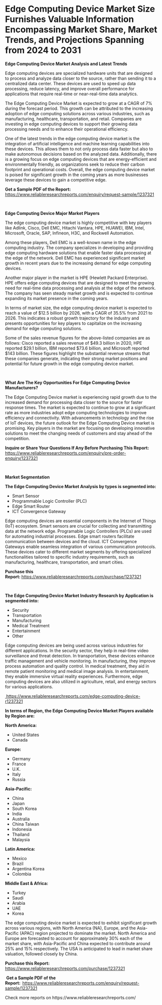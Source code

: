 <p><h1>Edge Computing Device Market Size Furnishes Valuable Information Encompassing Market Share, Market Trends, and Projections Spanning from 2024 to 2031</h1></p><p><strong>Edge Computing Device Market Analysis and Latest Trends</strong></p>
<p><p>Edge computing devices are specialized hardware units that are designed to process and analyze data closer to the source, rather than sending it to a centralized data center. These devices are used to speed up data processing, reduce latency, and improve overall performance for applications that require real-time or near-real-time data analytics.</p><p>The Edge Computing Device Market is expected to grow at a CAGR of 7% during the forecast period. This growth can be attributed to the increasing adoption of edge computing solutions across various industries, such as manufacturing, healthcare, transportation, and retail. Companies are investing in edge computing devices to support their growing data processing needs and to enhance their operational efficiency.</p><p>One of the latest trends in the edge computing device market is the integration of artificial intelligence and machine learning capabilities into these devices. This allows them to not only process data faster but also to make autonomous decisions based on the analyzed data. Additionally, there is a growing focus on edge computing devices that are energy-efficient and environmentally friendly, as organizations seek to reduce their carbon footprint and operational costs. Overall, the edge computing device market is poised for significant growth in the coming years as more businesses leverage these devices to gain a competitive edge.</p></p>
<p><strong>Get a Sample PDF of the Report:&nbsp;</strong> <a href="https://www.reliableresearchreports.com/enquiry/request-sample/1237321">https://www.reliableresearchreports.com/enquiry/request-sample/1237321</a></p>
<p>&nbsp;</p>
<p><strong>Edge Computing Device Major Market Players</strong></p>
<p><p>The edge computing device market is highly competitive with key players like Adlink, Cisco, Dell EMC, Hitachi Vantara, HPE, HUAWEI, IBM, Intel, Microsoft, Oracle, SAP, Infineon, H3C, and Rockwell Automation.</p><p>Among these players, Dell EMC is a well-known name in the edge computing industry. The company specializes in developing and providing edge computing hardware solutions that enable faster data processing at the edge of the network. Dell EMC has experienced significant market growth in recent years due to the increasing demand for edge computing devices.</p><p>Another major player in the market is HPE (Hewlett Packard Enterprise). HPE offers edge computing devices that are designed to meet the growing need for real-time data processing and analysis at the edge of the network. The company has seen steady market growth and is expected to continue expanding its market presence in the coming years.</p><p>In terms of market size, the edge computing device market is expected to reach a value of $12.5 billion by 2026, with a CAGR of 35.5% from 2021 to 2026. This indicates a robust growth trajectory for the industry and presents opportunities for key players to capitalize on the increasing demand for edge computing solutions.</p><p>Some of the sales revenue figures for the above-listed companies are as follows: Cisco reported a sales revenue of $49.3 billion in 2020, HPE reported $29.1 billion, IBM reported $73.6 billion, and Microsoft reported $143 billion. These figures highlight the substantial revenue streams that these companies generate, indicating their strong market positions and potential for future growth in the edge computing device market.</p></p>
<p>&nbsp;</p>
<p><strong>What Are The Key Opportunities For Edge Computing Device Manufacturers?</strong></p>
<p><p>The Edge Computing Device market is experiencing rapid growth due to the increased demand for processing data closer to the source for faster response times. The market is expected to continue to grow at a significant rate as more industries adopt edge computing technologies to improve efficiency and connectivity. With advancements in technology and the rise of IoT devices, the future outlook for the Edge Computing Device market is promising. Key players in the market are focusing on developing innovative solutions to meet the changing needs of customers and stay ahead of the competition.</p></p>
<p><strong>Inquire or Share Your Questions If Any Before Purchasing This Report:</strong> <a href="https://www.reliableresearchreports.com/enquiry/pre-order-enquiry/1237321">https://www.reliableresearchreports.com/enquiry/pre-order-enquiry/1237321</a></p>
<p>&nbsp;</p>
<p><strong>Market Segmentation</strong></p>
<p><strong>The Edge Computing Device Market Analysis by types is segmented into:</strong></p>
<p><ul><li>Smart Sensor</li><li>Programmable Logic Controller (PLC)</li><li>Edge Smart Router</li><li>ICT Convergence Gateway</li></ul></p>
<p><p>Edge computing devices are essential components in the Internet of Things (IoT) ecosystem. Smart sensors are crucial for collecting and transmitting data at the network edge. Programable Logic Controllers (PLCs) are used for automating industrial processes. Edge smart routers facilitate communication between devices and the cloud. ICT Convergence Gateways enable seamless integration of various communication protocols. These devices cater to different market segments by offering specialized functionalities tailored to specific industry requirements, such as manufacturing, healthcare, transportation, and smart cities.</p></p>
<p><strong>Purchase this Report:&nbsp;</strong><a href="https://www.reliableresearchreports.com/purchase/1237321">https://www.reliableresearchreports.com/purchase/1237321</a></p>
<p>&nbsp;</p>
<p><strong>The Edge Computing Device Market Industry Research by Application is segmented into:</strong></p>
<p><ul><li>Security</li><li>Transportation</li><li>Manufacturing</li><li>Medical Treatment</li><li>Entertainment</li><li>Other</li></ul></p>
<p><p>Edge computing devices are being used across various industries for different applications. In the security sector, they help in real-time video surveillance and threat detection. In transportation, these devices enhance traffic management and vehicle monitoring. In manufacturing, they improve process automation and quality control. In medical treatment, they aid in remote patient monitoring and medical image analysis. In entertainment, they enable immersive virtual reality experiences. Furthermore, edge computing devices are also utilized in agriculture, retail, and energy sectors for various applications.</p></p>
<p><a href="https://www.reliableresearchreports.com/edge-computing-device-r1237321">&nbsp;https://www.reliableresearchreports.com/edge-computing-device-r1237321</a></p>
<p><strong>In terms of Region, the Edge Computing Device Market Players available by Region are:</strong></p>
<p>
    <p> <strong> North America: </strong>
        <ul>
            <li>United States</li>
            <li>Canada</li>
        </ul>
        </p> 
    <p> <strong> Europe: </strong>
        <ul>
            <li>Germany</li>
            <li>France</li>
            <li>U.K.</li>
            <li>Italy</li>
            <li>Russia</li>
        </ul>
        </p> 
    <p> <strong> Asia-Pacific: </strong>
        <ul>
            <li>China</li>
            <li>Japan</li>
            <li>South Korea</li>
            <li>India</li>
            <li>Australia</li>
            <li>China Taiwan</li>
            <li>Indonesia</li>
            <li>Thailand</li>
            <li>Malaysia</li>
        </ul>
        </p> 
    <p> <strong> Latin America: </strong>
        <ul>
            <li>Mexico</li>
            <li>Brazil</li>
            <li>Argentina Korea</li>
            <li>Colombia</li>
        </ul>
        </p> 
    <p> <strong> Middle East & Africa: </strong>
        <ul>
            <li>Turkey</li>
            <li>Saudi</li>
            <li>Arabia</li>
            <li>UAE</li>
            <li>Korea</li>
        </ul>
    </p>
    </p>
<p><p>The edge computing device market is expected to exhibit significant growth across various regions, with North America (NA), Europe, and the Asia-Pacific (APAC) region projected to dominate the market. North America and Europe are forecasted to account for approximately 30% each of the market share, with Asia-Pacific and China expected to contribute around 25% and 15% respectively. The USA is anticipated to lead in market share valuation, followed closely by China.</p></p>
<p><strong>Purchase this Report: </strong><a href="https://www.reliableresearchreports.com/purchase/1237321">https://www.reliableresearchreports.com/purchase/1237321</a></p>
<p>&nbsp;<strong>Get a Sample PDF of the Report:&nbsp;&nbsp;</strong><a href="https://www.reliableresearchreports.com/enquiry/request-sample/1237321">https://www.reliableresearchreports.com/enquiry/request-sample/1237321</a></p>
<p><strong></strong></p>
<p>Check more reports on https://www.reliableresearchreports.com/</p>